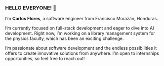 ### HELLO EVERYONE! 🦦

I’m **Carlos Flores**, a software engineer from Francisco Morazán, Honduras.

I’m currently focused on full-stack development and eager to dive into AI development. Right now, I’m working on a library management system for the physics faculty, which has been an exciting challenge.

I’m passionate about software development and the endless possibilities it offers to create innovative solutions from anywhere. I’m open to internships opportunities, so feel free to reach out!

<!--carloss-flores/carloss-flores is a ✨ special ✨ repository because its `README.md` (this file) appears on your GitHub profile.
You can click the Preview link to take a look at your changes.
--->
